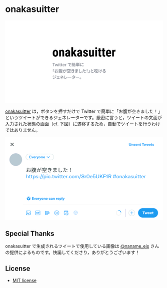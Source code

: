 # onakasuitter

[![onakasuitter](docs/img/ogp.png)](https://onakasuitter.meiryo7743.net)

[onakasuitter](https://onakasuitter.meiryo7743.net) は，ボタンを押すだけで Twitter で簡単に「お腹が空きました！」というツイートができるジェネレーターです。厳密に言うと，ツイートの文面が入力された状態の画面（cf. 下図）に遷移するため，自動でツイートを行うわけではありません。

![onakasuitter で生成されたツイートをする様子](docs/img/demo.webp)

## Special Thanks

onakasuitter で生成されるツイートで使用している画像は [@naname_eis](https://twitter.com/naname_eis) さんの提供によるものです。快諾してくださり，ありがとうございます！

## License

- [MIT license](LICENSE)
